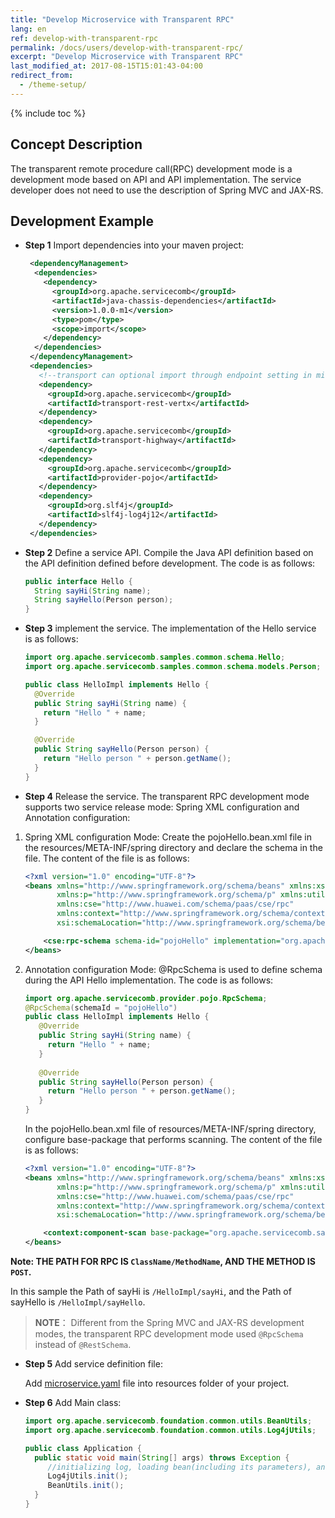 ```yaml
---
title: "Develop Microservice with Transparent RPC"
lang: en
ref: develop-with-transparent-rpc
permalink: /docs/users/develop-with-transparent-rpc/
excerpt: "Develop Microservice with Transparent RPC"
last_modified_at: 2017-08-15T15:01:43-04:00
redirect_from:
  - /theme-setup/
---
```


{% include toc %}
## Concept Description

The transparent remote procedure call(RPC) development mode is a development mode based on API and API implementation. The service developer does not need to use the description of Spring MVC and JAX-RS.

## Development Example

* **Step 1** Import dependencies into your maven project:

   ```xml
    <dependencyManagement>
     <dependencies>
       <dependency>
         <groupId>org.apache.servicecomb</groupId>
         <artifactId>java-chassis-dependencies</artifactId>
         <version>1.0.0-m1</version>
         <type>pom</type>
         <scope>import</scope>
       </dependency>
     </dependencies>
    </dependencyManagement>
    <dependencies>
      <!--transport can optional import through endpoint setting in microservice.yaml, we import both rest and highway as example-->
      <dependency>
        <groupId>org.apache.servicecomb</groupId>
        <artifactId>transport-rest-vertx</artifactId>
      </dependency>
      <dependency>
        <groupId>org.apache.servicecomb</groupId>
        <artifactId>transport-highway</artifactId>
      </dependency>
      <dependency>
        <groupId>org.apache.servicecomb</groupId>
        <artifactId>provider-pojo</artifactId>
      </dependency>
      <dependency>
        <groupId>org.slf4j</groupId>
        <artifactId>slf4j-log4j12</artifactId>
      </dependency>
    </dependencies>
   ```

* **Step 2** Define a service API. Compile the Java API definition based on the API definition defined before development. The code is as follows:

   ```java
   public interface Hello {
     String sayHi(String name);
     String sayHello(Person person);
   }
   ```

* **Step 3** implement the service. The implementation of the Hello service is as follows:

   ```java
   import org.apache.servicecomb.samples.common.schema.Hello;
   import org.apache.servicecomb.samples.common.schema.models.Person;

   public class HelloImpl implements Hello {
     @Override
     public String sayHi(String name) {
       return "Hello " + name;
     }

     @Override
     public String sayHello(Person person) {
       return "Hello person " + person.getName();
     }
   }
   ```

* **Step 4** Release the service. 
   The transparent RPC development mode supports two service release mode: Spring XML configuration and Annotation configuration:
1. Spring XML configuration Mode:
   Create the pojoHello.bean.xml file in the resources/META-INF/spring directory and declare the schema in the file. The content of the file is as follows:

   ```xml
   <?xml version="1.0" encoding="UTF-8"?>
   <beans xmlns="http://www.springframework.org/schema/beans" xmlns:xsi="http://www.w3.org/2001/XMLSchema-instance"
          xmlns:p="http://www.springframework.org/schema/p" xmlns:util="http://www.springframework.org/schema/util"
          xmlns:cse="http://www.huawei.com/schema/paas/cse/rpc"
          xmlns:context="http://www.springframework.org/schema/context"
          xsi:schemaLocation="http://www.springframework.org/schema/beans classpath:org/springframework/beans/factory/xml/spring-beans-3.0.xsd http://www.springframework.org/schema/context http://www.springframework.org/schema/context/spring-context-3.0.xsd http://www.huawei.com/schema/paas/cse/rpc classpath:META-INF/spring/spring-paas-cse-rpc.xsd">

       <cse:rpc-schema schema-id="pojoHello" implementation="org.apache.servicecomb.samples.pojo.provider.PojoHelloImpl"/>
   </beans>
   ```

2. Annotation configuration Mode:
   @RpcSchema is used to define schema during the API Hello implementation. The code is as follows:

   ```java
   import org.apache.servicecomb.provider.pojo.RpcSchema;
   @RpcSchema(schemaId = "pojoHello")
   public class HelloImpl implements Hello {
      @Override
      public String sayHi(String name) {
        return "Hello " + name;
      }
 
      @Override
      public String sayHello(Person person) {
        return "Hello person " + person.getName();
      }
   }
   ```

   In the pojoHello.bean.xml file of resources/META-INF/spring directory, configure base-package that performs scanning. The content of the file is as follows:

   ```xml
   <?xml version="1.0" encoding="UTF-8"?>
   <beans xmlns="http://www.springframework.org/schema/beans" xmlns:xsi="http://www.w3.org/2001/XMLSchema-instance"
          xmlns:p="http://www.springframework.org/schema/p" xmlns:util="http://www.springframework.org/schema/util"
          xmlns:cse="http://www.huawei.com/schema/paas/cse/rpc"
          xmlns:context="http://www.springframework.org/schema/context"
          xsi:schemaLocation="http://www.springframework.org/schema/beans classpath:org/springframework/beans/factory/xml/spring-beans-3.0.xsd http://www.springframework.org/schema/context http://www.springframework.org/schema/context/spring-context-3.0.xsd http://www.huawei.com/schema/paas/cse/rpc classpath:META-INF/spring/spring-paas-cse-rpc.xsd">

       <context:component-scan base-package="org.apache.servicecomb.samples.pojo.provider"/>
   </beans>
   ```

**Note: THE PATH FOR RPC IS `ClassName/MethodName`, AND THE METHOD IS `POST`.**

In this sample the Path of sayHi is `/HelloImpl/sayHi`, and the Path of sayHello is `/HelloImpl/sayHello`.

> **NOTE**：
Different from the Spring MVC and JAX-RS development modes, the transparent RPC development mode used `@RpcSchema` instead of `@RestSchema`.

* **Step 5** Add service definition file:

   Add [microservice.yaml](https://docs.servicecomb.io/java-chassis/zh_CN/build-provider/definition/service-definition.html) file into resources folder of your project.
   
* **Step 6** Add Main class:

   ```java
   import org.apache.servicecomb.foundation.common.utils.BeanUtils;
   import org.apache.servicecomb.foundation.common.utils.Log4jUtils;

   public class Application {
     public static void main(String[] args) throws Exception {
        //initializing log, loading bean(including its parameters), and registering service, more detail can be found here : https://docs.servicecomb.io/java-chassis/zh_CN/build-provider/bootup.html
        Log4jUtils.init();
        BeanUtils.init();
     }
   }
   ```
